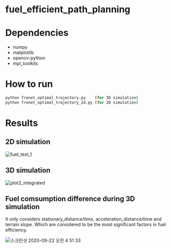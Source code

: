 # fuel_efficient_path_planning

# Dependencies
- numpy
- matplotlib
- opencv-python
- mpl_toolkits

# How to run
```bash
python frenet_optimal_trajectory.py    (for 3D simulation)
python frenet_optimal_trajectory_2d.py (for 2D simulation)
```
# Results
## 2D simulation
![fuel_test_1](https://user-images.githubusercontent.com/40379815/100630507-f7fdf680-336d-11eb-8c6d-978caa96cf2a.gif)

## 3D simulation
![plot2_integrated](https://user-images.githubusercontent.com/40379815/100629864-23ccac80-336d-11eb-8d4f-3672e1413d82.gif)

## Fuel comsumption difference during 3D simulation

It only considers stationary_distance/time, acceleration_distance/time and terrain slope. Which are considered to be the most significant factors in fuel efficiency.

![스크린샷 2020-09-22 오전 4 51 33](https://user-images.githubusercontent.com/40379815/100629813-157e9080-336d-11eb-807e-31121649bea2.png)
